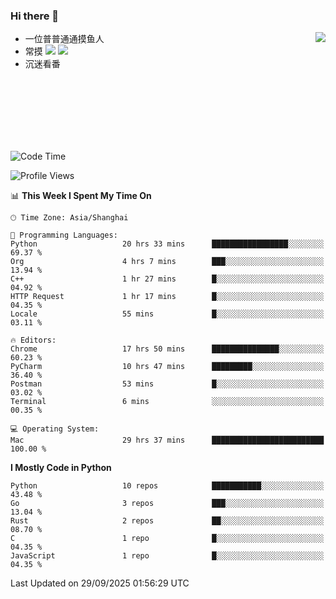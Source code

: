### Hi there 👋


<a href="https://github.com/yanlc39">
  <img align="right" src="https://github-readme-stats.vercel.app/api?username=yanlc39&show_icons=true&hide_border=true&icon_color=586069&title_color=a0a9af">
</a>

- 一位普普通通摸鱼人
- 常摸 ![](https://img.shields.io/badge/-Python-3e74a2?style=flat-square&logo=Python&logoColor=fff) ![](https://img.shields.io/badge/-C%2B%2B-brightgreen?style=flat-square)
- 沉迷看番



<br><br><br><br><br><br>


<!--START_SECTION:waka-->
![Code Time](http://img.shields.io/badge/Code%20Time-1%2C770%20hrs%208%20mins-blue)

![Profile Views](http://img.shields.io/badge/Profile%20Views-1-blue)

📊 **This Week I Spent My Time On** 

```text
🕑︎ Time Zone: Asia/Shanghai

💬 Programming Languages: 
Python                   20 hrs 33 mins      █████████████████░░░░░░░░   69.37 % 
Org                      4 hrs 7 mins        ███░░░░░░░░░░░░░░░░░░░░░░   13.94 % 
C++                      1 hr 27 mins        █░░░░░░░░░░░░░░░░░░░░░░░░   04.92 % 
HTTP Request             1 hr 17 mins        █░░░░░░░░░░░░░░░░░░░░░░░░   04.35 % 
Locale                   55 mins             █░░░░░░░░░░░░░░░░░░░░░░░░   03.11 % 

🔥 Editors: 
Chrome                   17 hrs 50 mins      ███████████████░░░░░░░░░░   60.23 % 
PyCharm                  10 hrs 47 mins      █████████░░░░░░░░░░░░░░░░   36.40 % 
Postman                  53 mins             █░░░░░░░░░░░░░░░░░░░░░░░░   03.02 % 
Terminal                 6 mins              ░░░░░░░░░░░░░░░░░░░░░░░░░   00.35 % 

💻 Operating System: 
Mac                      29 hrs 37 mins      █████████████████████████   100.00 % 
```

**I Mostly Code in Python** 

```text
Python                   10 repos            ███████████░░░░░░░░░░░░░░   43.48 % 
Go                       3 repos             ███░░░░░░░░░░░░░░░░░░░░░░   13.04 % 
Rust                     2 repos             ██░░░░░░░░░░░░░░░░░░░░░░░   08.70 % 
C                        1 repo              █░░░░░░░░░░░░░░░░░░░░░░░░   04.35 % 
JavaScript               1 repo              █░░░░░░░░░░░░░░░░░░░░░░░░   04.35 % 
```




 Last Updated on 29/09/2025 01:56:29 UTC
<!--END_SECTION:waka-->
